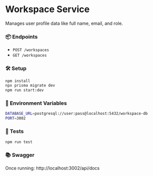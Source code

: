 # Workspace Service

Manages user profile data like full name, email, and role.

### 📦 Endpoints

- `POST /workspaces`
- `GET /workspaces`

### 🛠 Setup

```bash
npm install
npx prisma migrate dev
npm run start:dev
```

### 🔐  Environment Variables

```bash
DATABASE_URL=postgresql://user:pass@localhost:5432/workspace-db
PORT=3002
``` 

### 🧪 Tests

```bash
npm run test
```

### 📚 Swagger
Once running:
http://localhost:3002/api/docs